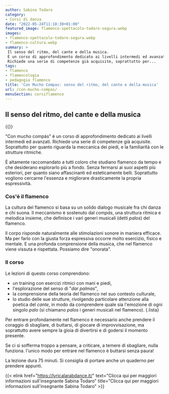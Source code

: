 ```yaml
---
author: Sabina Todaro
category:
- Corsi di danza
date: "2022-05-24T11:18:30+01:00"
featured_image: flamenco-spettacolo-todaro-segura.webp
images:
- flamenco-spettacolo-todaro-segura.webp
- flamenco-cultura.webp
summary: >
 Il senso del ritmo, del cante e della musica.
 È un corso di approfondimento dedicato ai livelli intermedi ed avanzati.
 Richiede una serie di competenze già acquisite, soprattutto per...
tags:
- flamenco
- flamencologia
- pedagogia flamenco
title: 'Con Mucho Compas: senso del ritmo, del cante e della musica'
url: /con-mucho-compas/
menuSection: corsiflamenco
---
```

## Il senso del ritmo, del cante e della musica

<div class="mw6 fl pr2">
{{<figureh src="flamenco-cultura.webp"
alt="La comunicazione fra chi canta e chi balla nel flamenco"
caption="La comunicazione fra chi canta e chi balla nel flamenco"
class="ma0" >}}
</div>

"Con mucho compás" è un corso di approfondimento dedicato ai livelli intermedi ed avanzati. Richiede una serie di competenze già acquisite. Soprattutto per quanto riguarda la meccanica dei piedi, e la familiarità con le strutture ritmiche.

È altamente raccomandato a tutti coloro che studiano flamenco da tempo e che desiderano esplorarlo più a fondo. Senza fermarsi ai suoi aspetti più esteriori, per quanto siano affascinanti ed esteticamente belli. Soprattutto vogliono cercarne l'essenza e migliorare drasticamente la propria espressività.

### Cos'è il flamenco

La cultura del flamenco si basa su un solido dialogo musicale fra chi danza e chi suona. Il meccanismo è sostenuto dal _compás_, una struttura ritmica e melodica insieme, che definisce i vari generi musicali (detti _palos_) del flamenco.

Il corpo risponde naturalmente alle stimolazioni sonore in maniera efficace. Ma per farlo con la giusta forza espressiva occorre molto esercizio, fisico e mentale. E una profonda comprensione della musica, che nel flamenco viene vissuta e rispettata. Possiamo dire "onorata".

### Il corso

Le lezioni di questo corso comprendono:
* un training con esercizi ritmici con mani e piedi,
* l'esplorazione del senso di "_dar palmas_",
* la comprensione della teoria del flamenco nel suo contesto culturale,
* lo studio delle sue strutture, rivolgendo particolare attenzione alla poetica del _cante_, in modo da comprendere quale sia l'emozione di ogni singolo _palo_ (si chiamano _palos_ i generi musicali nel flamenco).
{.lista}

Per entrare profondamente nel flamenco è necessario anche prendere il coraggio di sbagliare, di buttarsi, di giocare di improvvisazione, ma soprattutto avere sempre la gioia di divertirsi e di godersi il momento presente.

Se ci si sofferma troppo a pensare, a criticare, a temere di sbagliare, nulla funziona. l'unico modo per entrare nel flamenco è buttarsi senza paura!

La lezione dura 75 minuti. Si consiglia di portare anche un quaderno per prendere appunti.

{{< elink href="https://lyricalarabdance.it/"
text="Clicca qui per maggiori informazioni sull'insegnante Sabina Todaro" title="Clicca qui per maggiori informazioni sull'insegnante Sabina Todaro" >}}
